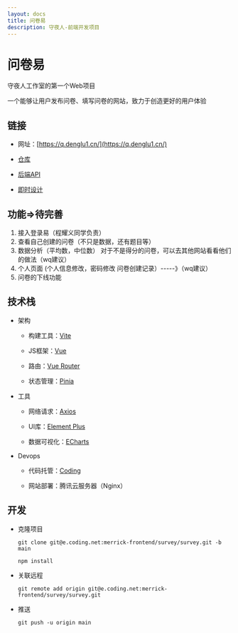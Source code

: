 ```yaml
---
layout: docs
title: 问卷易
description: 守夜人-前端开发项目
---
```


# 问卷易

守夜人工作室的第一个Web项目

一个能够让用户发布问卷、填写问卷的网站，致力于创造更好的用户体验

## 链接

- 网址：[https://q.denglu1.cn/](https://q.denglu1.cn/)

- [仓库](https://merrick-frontend.coding.net/p/survey/d/EasySurvey/git)

- [后端API](https://www.eolink.com/share/index?shareCode=JffpuD)

- [即时设计](https://js.design/f/8plQZ9?topPermission=3&p=mDFYoMNU7b)

## 功能=>待完善
1. 接入登录易（程耀义同学负责）
2. 查看自己创建的问卷（不只是数据，还有题目等）
3. 数据分析（平均数，中位数）
对于不是得分的问卷，可以去其他网站看看他们的做法（wq建议）
4. 个人页面
(个人信息修改，密码修改
问卷创建记录）-----》（wq建议）
5. 问卷的下线功能

## 技术栈

- 架构

    - 构建工具：[Vite](https://cn.vitejs.dev/)

    - JS框架：[Vue](https://cn.vuejs.org/)

    - 路由：[Vue Router](https://router.vuejs.org/zh/)

    - 状态管理：[Pinia](https://pinia.web3doc.top/)

- 工具

    - 网络请求：[Axios](https://www.axios-http.cn/)

    - UI库：[Element Plus](https://element-plus.gitee.io/zh-CN/)

    - 数据可视化：[ECharts](https://echarts.apache.org/zh/index.html)

- Devops

    - 代码托管：[Coding](https://coding.net/)

    - 网站部署：腾讯云服务器（Nginx）

## 开发

- 克隆项目

    `git clone git@e.coding.net:merrick-frontend/survey/survey.git -b main`

    `npm install`

- 关联远程

    `git remote add origin git@e.coding.net:merrick-frontend/survey/survey.git`

- 推送

    `git push -u origin main`
